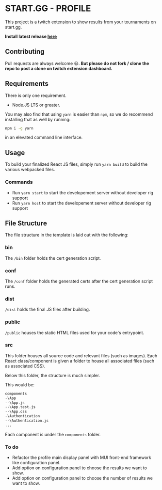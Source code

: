 # START.GG - PROFILE

This project is a twitch extension to show results from your tournaments on start.gg.

**Install latest release [here](https://dashboard.twitch.tv/extensions/ksjaek493w0o9wdyfg7ud45pve0ec4-0.0.2)**

## Contributing

Pull requests are always welcome 😃.
**But please do not fork / clone the repo to post a clone on twitch extension dashboard.**

## Requirements

There is only one requirement.

* Node.JS LTS or greater.

You may also find that using `yarn` is easier than `npm`, so we do recommend installing that as well by running:

```bash
npm i -g yarn
```

in an elevated command line interface.

## Usage

To build your finalized React JS files, simply run `yarn build` to build the various webpacked files.

### Commands

* Run `yarn start` to start the developement server without developer rig support
* Run `yarn host` to start the developement server without developer rig support

## File Structure

The file structure in the template is laid out with the following:

### bin

The `/bin` folder holds the cert generation script.

### conf

The `/conf` folder holds the generated certs after the cert generation script runs.

### dist

`/dist` holds the final JS files after building.

### public

`/public` houses the static HTML files used for your code's entrypoint.

### src

This folder houses all source code and relevant files (such as images). Each React class/component is given a folder to house all associated files (such as associated CSS).

Below this folder, the structure is much simpler.

This would be:

```bash
components
-\App
--\App.js
--\App.test.js
--\App.css
-\Authentication
--\Authentication.js
...
```

Each component is under the `components` folder.

### To do

* Refactor the profile main display panel with MUI front-end framework like configuration panel.
* Add option on configuration panel to choose the results we want to show.
* Add option on configuration panel to choose the number of results we want to show.
